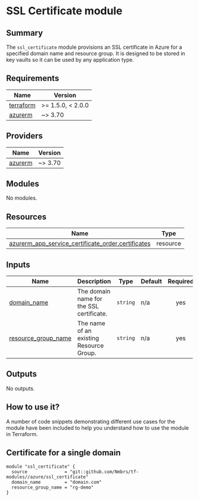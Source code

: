 # SSL Certificate module

## Summary

The `ssl_certificate` module provisions an SSL certificate in Azure for a specified domain name and resource group. It is designed to be stored in key vaults so it can be used by any application type.

## Requirements

| Name | Version |
|------|---------|
| <a name="requirement_terraform"></a> [terraform](#requirement\_terraform) | >= 1.5.0, < 2.0.0 |
| <a name="requirement_azurerm"></a> [azurerm](#requirement\_azurerm) | ~> 3.70 |

## Providers

| Name | Version |
|------|---------|
| <a name="provider_azurerm"></a> [azurerm](#provider\_azurerm) | ~> 3.70 |

## Modules

No modules.

## Resources

| Name | Type |
|------|------|
| [azurerm_app_service_certificate_order.certificates](https://registry.terraform.io/providers/hashicorp/azurerm/latest/docs/resources/app_service_certificate_order) | resource |

## Inputs

| Name | Description | Type | Default | Required |
|------|-------------|------|---------|:--------:|
| <a name="input_domain_name"></a> [domain\_name](#input\_domain\_name) | The domain name for the SSL certificate. | `string` | n/a | yes |
| <a name="input_resource_group_name"></a> [resource\_group\_name](#input\_resource\_group\_name) | The name of an existing Resource Group. | `string` | n/a | yes |

## Outputs

No outputs.

## How to use it?

A number of code snippets demonstrating different use cases for the module have been included to help you understand how to use the module in Terraform.

## Certificate for a single domain

```hcl
module "ssl_certificate" {
  source              = "git::github.com/Nmbrs/tf-modules//azure/ssl_certificate"
  domain_name         = "domain.com"
  resource_group_name = "rg-demo"
}
```
